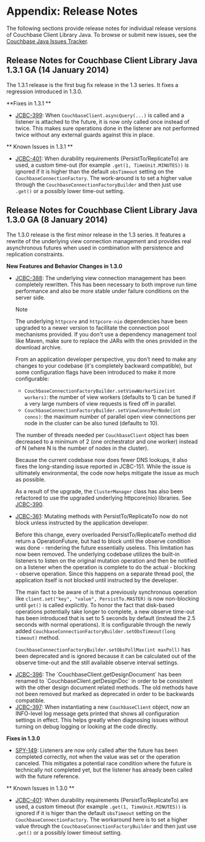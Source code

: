 # Appendix: Release Notes

The following sections provide release notes for individual release versions of
Couchbase Client Library Java. To browse or submit new issues, see the [Couchbase 
Java Issues Tracker](http://www.couchbase.com/issues/browse/JCBC).

<a id="couchbase-sdk-java-rn_1-3-1a"></a>

## Release Notes for Couchbase Client Library Java 1.3.1 GA (14 January 2014)

The 1.3.1 release is the first bug fix release in the 1.3 series. It fixes a regression introduced in 1.3.0.

**Fixes in 1.3.1 **

* [JCBC-399](http://www.couchbase.com/issues/browse/JCBC-399): When `CouchbaseClient.asyncQuery(...)` is called and a listener is attached to the future, it is now only called once instead of twice. This makes sure operations done in the listener are not performed twice without any external guards against this in place.

** Known Issues in 1.3.1 **

* [JCBC-401](http://www.couchbase.com/issues/browse/JCBC-401): When durability requirements (PersistTo/ReplicateTo) are used, a custom time-out (for example `.get(1, TimeUnit.MINUTES))` is ignored if it is higher than the default `obsTimeout` setting on the `CouchbaseConnectionFactory`. The work-around  is to set a higher value through the `CouchbaseConnectionFactoryBuilder` and then just use `.get()` or a possibly lower time-out setting.

<a id="couchbase-sdk-java-rn_1-3-0a"></a>

## Release Notes for Couchbase Client Library Java 1.3.0 GA (8 January 2014)

The 1.3.0 release is the first minor release in the 1.3 series. It features a rewrite of the underlying view connection management and provides real asynchronous futures when used in combination with persistence and replication constraints.

**New Features and Behavior Changes in 1.3.0**

<ul>
<li><a href="http://www.couchbase.com/issues/browse/JCBC-388">JCBC-388</a>: The underlying view connection management has been completely rewritten. This has been necessary to both improve run time performance and also be more stable under failure conditions on the server side.

<div class="notebox">
<p>Note</p>
<p>The underlying <code>httpcore</code> and <code>httpcore-nio</code> dependencies have been upgraded to a newer version to facilitate the connection pool mechanisms provided. If you don't use a dependency management tool like Maven, make sure to replace the JARs with the ones provided in the download archive.</p>
</div>

<p>From an application developer perspective, you don't need to make any changes to your codebase (it's completely backward compatible), but some configuration flags have been introduced to make it more configurable:</p>

<ul>
<li><code>CouchbaseConnectionFactoryBuilder.setViewWorkerSize(int workers)</code>: the number of view workers (defaults to 1) can be tuned if a very large numbers of view requests is fired off in parallel.</li>
<li><code>CouchbaseConnectionFactoryBuilder.setViewConnsPerNode(int conns)</code>: the maximum number of parallel open view connections per node in the cluster can be also tuned (defaults to 10).</li>
</ul>

<p>The number of threads needed per <code>CouchbaseClient</code> object has been decreased to a minimum of 2 (one orchestrator and one worker) instead of N (where N is the number of nodes in the cluster).</p>

<p>Because the current codebase now does fewer DNS lookups, it also fixes the long-standing issue reported in <a href"http://www.couchbase.com/issues/browse/JCBC-151">JCBC-151</a>. While the issue is ultimately environmental, the code now helps mitigate the issue as much as possible.</p>

<p>As a result of the upgrade, the <code>ClusterManager</code> class has also been refactored to use the upgraded underlying httpcore(nio) libraries. See <a href="www.couchbase.com/issues/browse/JCBC-390">JCBC-390</a>.</p>
</li>

<li><a href="http://www.couchbase.com/issues/browse/JCBC-361">JCBC-361</a>: Mutating methods with PersistTo/ReplicateTo now do not block unless instructed by the application developer.

<p>Before this change, every overloaded PersistTo/ReplicateTo method did return a OperationFuture, but had to block until the observe condition was done - rendering the future essentially useless. This limitation has now been removed. The underlying codebase utilizes the built-in listeners to listen on the original mutation operation and then be notified on a listener when the operation is complete to do the actual - blocking - observe operation. Since this happens on a separate thread pool, the application itself is not blocked until instructed by the developer.</p>

<p>The main fact to be aware of is that a previously synchronous operation like <code>client.set("key", "value", PersistTo.MASTER)</code> is now non-blocking until <code>get()</code> is called explicitly. To honor the fact that disk-based operations potentially take longer to complete, a new observe time-out has been introduced that is set to 5 seconds by default (instead the 2.5 seconds with normal operations). It is configurable through the newly added <code>CouchbaseConnectionFactoryBuilder.setObsTimeout(long timeout)</code> method.</p>

<p><code>CouchbaseConnectionFactoryBuilder.setObsPollMax(int maxPoll)</code> has been deprecated and is ignored because it can be calculated out of the observe time-out and the still available observe interval settings.</p>
</li>

<li><a href="http://www.couchbase.com/issues/browse/JCBC-396">JCBC-396</a>: The `CouchbaseClient.getDesignDocument` has been renamed to `CouchbaseClient.getDesignDoc` in order to be consistent with the other design document related methods. The old methods have not been removed but marked as deprecated in order to be backwards compatible.</li>

<li><a href="http://www.couchbase.com/issues/browse/JCBC-397">JCBC-397</a>: When instantiating a new <code>CouchbaseClient</code> object, now an INFO-level log message gets printed that shows all configuration settings in effect. This helps greatly when diagnosing issues without turning on debug logging or looking at the code directly.</li>

</ul>

**Fixes in 1.3.0**

* [SPY-149](http://www.couchbase.com/issues/browse/SPY-149): Listeners are now only called after the future has been completed correctly, not when the value was set or the operation canceled. This mitigates a potential race condition where the future is technically not completed yet, but the listener has already been called with the future reference.

** Known Issues in 1.3.0 **

* [JCBC-401](http://www.couchbase.com/issues/browse/JCBC-401): When durability requirements (PersistTo/ReplicateTo) are used, a custom timeout (for example `.get(1, TimeUnit.MINUTES))` is ignored if it is higer than the default `obsTimeout` setting on the `CouchbaseConnectionFactory`. The workaround
here is to set a higher value through the `CouchbaseConnectionFactoryBuilder` and then just use `.get()` or a possibly lower timeout setting.